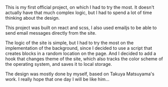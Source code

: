 This is my first official project, on which I had to try the most. It doesn't actually have that much complex logic, but I had to spend a lot of time thinking about the design.

This project was built on react and scss, I also used emailjs to be able to send email messages directly from the site.

The logic of the site is simple, but I had to try the most on the implementation of the background, since I decided to use a script that creates blocks in a random location on the page. And I decided to add a hook that changes theme of the site, which also tracks the color scheme of the operating system, and saves it to local storage.

The design was mostly done by myself, based on Takuya Matsuyama's work. I really hope that one day I will be like him...
